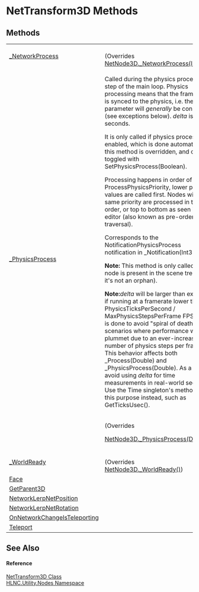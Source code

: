 # NetTransform3D Methods




## Methods
<table>
<tr>
<td><a href="M_HLNC_Utility_Nodes_NetTransform3D__NetworkProcess">_NetworkProcess</a></td>
<td><br />(Overrides <a href="M_HLNC_NetNode3D__NetworkProcess">NetNode3D._NetworkProcess(Int32)</a>)</td></tr>
<tr>
<td><a href="M_HLNC_Utility_Nodes_NetTransform3D__PhysicsProcess">_PhysicsProcess</a></td>
<td><p>Called during the physics processing step of the main loop. Physics processing means that the frame rate is synced to the physics, i.e. the <em>delta</em> parameter will <em>generally</em> be constant (see exceptions below). <em>delta</em> is in seconds.</p><p>

It is only called if physics processing is enabled, which is done automatically if this method is overridden, and can be toggled with SetPhysicsProcess(Boolean).</p><p>

Processing happens in order of ProcessPhysicsPriority, lower priority values are called first. Nodes with the same priority are processed in tree order, or top to bottom as seen in the editor (also known as pre-order traversal).</p><p>

Corresponds to the NotificationPhysicsProcess notification in _Notification(Int32).</p><p><b>

Note:</b> This method is only called if the node is present in the scene tree (i.e. if it's not an orphan).</p><p><b>

Note:</b><em>delta</em> will be larger than expected if running at a framerate lower than PhysicsTicksPerSecond / MaxPhysicsStepsPerFrame FPS. This is done to avoid "spiral of death" scenarios where performance would plummet due to an ever-increasing number of physics steps per frame. This behavior affects both _Process(Double) and _PhysicsProcess(Double). As a result, avoid using <em>delta</em> for time measurements in real-world seconds. Use the Time singleton's methods for this purpose instead, such as GetTicksUsec().</p><br />(Overrides <a href="M_HLNC_NetNode3D__PhysicsProcess">

NetNode3D._PhysicsProcess(Double)</a>)</td></tr>
<tr>
<td><a href="M_HLNC_Utility_Nodes_NetTransform3D__WorldReady">_WorldReady</a></td>
<td><br />(Overrides <a href="M_HLNC_NetNode3D__WorldReady">NetNode3D._WorldReady()</a>)</td></tr>
<tr>
<td><a href="M_HLNC_Utility_Nodes_NetTransform3D_Face">Face</a></td>
<td> </td></tr>
<tr>
<td><a href="M_HLNC_Utility_Nodes_NetTransform3D_GetParent3D">GetParent3D</a></td>
<td> </td></tr>
<tr>
<td><a href="M_HLNC_Utility_Nodes_NetTransform3D_NetworkLerpNetPosition">NetworkLerpNetPosition</a></td>
<td> </td></tr>
<tr>
<td><a href="M_HLNC_Utility_Nodes_NetTransform3D_NetworkLerpNetRotation">NetworkLerpNetRotation</a></td>
<td> </td></tr>
<tr>
<td><a href="M_HLNC_Utility_Nodes_NetTransform3D_OnNetworkChangeIsTeleporting">OnNetworkChangeIsTeleporting</a></td>
<td> </td></tr>
<tr>
<td><a href="M_HLNC_Utility_Nodes_NetTransform3D_Teleport">Teleport</a></td>
<td> </td></tr>
</table>

## See Also


#### Reference
<a href="T_HLNC_Utility_Nodes_NetTransform3D">NetTransform3D Class</a>  
<a href="N_HLNC_Utility_Nodes">HLNC.Utility.Nodes Namespace</a>  
